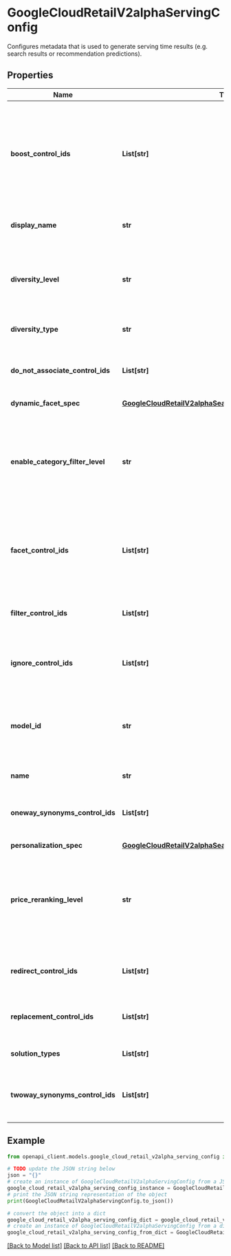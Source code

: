 # GoogleCloudRetailV2alphaServingConfig

Configures metadata that is used to generate serving time results (e.g. search results or recommendation predictions).

## Properties

Name | Type | Description | Notes
------------ | ------------- | ------------- | -------------
**boost_control_ids** | **List[str]** | Condition boost specifications. If a product matches multiple conditions in the specifications, boost scores from these specifications are all applied and combined in a non-linear way. Maximum number of specifications is 100. Notice that if both ServingConfig.boost_control_ids and SearchRequest.boost_spec are set, the boost conditions from both places are evaluated. If a search request matches multiple boost conditions, the final boost score is equal to the sum of the boost scores from all matched boost conditions. Can only be set if solution_types is SOLUTION_TYPE_SEARCH. | [optional] 
**display_name** | **str** | Required. The human readable serving config display name. Used in Retail UI. This field must be a UTF-8 encoded string with a length limit of 128 characters. Otherwise, an INVALID_ARGUMENT error is returned. | [optional] 
**diversity_level** | **str** | How much diversity to use in recommendation model results e.g. &#x60;medium-diversity&#x60; or &#x60;high-diversity&#x60;. Currently supported values: * &#x60;no-diversity&#x60; * &#x60;low-diversity&#x60; * &#x60;medium-diversity&#x60; * &#x60;high-diversity&#x60; * &#x60;auto-diversity&#x60; If not specified, we choose default based on recommendation model type. Default value: &#x60;no-diversity&#x60;. Can only be set if solution_types is SOLUTION_TYPE_RECOMMENDATION. | [optional] 
**diversity_type** | **str** | What kind of diversity to use - data driven or rule based. If unset, the server behavior defaults to RULE_BASED_DIVERSITY. | [optional] 
**do_not_associate_control_ids** | **List[str]** | Condition do not associate specifications. If multiple do not associate conditions match, all matching do not associate controls in the list will execute. - Order does not matter. - Maximum number of specifications is 100. Can only be set if solution_types is SOLUTION_TYPE_SEARCH. | [optional] 
**dynamic_facet_spec** | [**GoogleCloudRetailV2alphaSearchRequestDynamicFacetSpec**](GoogleCloudRetailV2alphaSearchRequestDynamicFacetSpec.md) |  | [optional] 
**enable_category_filter_level** | **str** | Whether to add additional category filters on the &#x60;similar-items&#x60; model. If not specified, we enable it by default. Allowed values are: * &#x60;no-category-match&#x60;: No additional filtering of original results from the model and the customer&#39;s filters. * &#x60;relaxed-category-match&#x60;: Only keep results with categories that match at least one item categories in the PredictRequests&#39;s context item. * If customer also sends filters in the PredictRequest, then the results will satisfy both conditions (user given and category match). Can only be set if solution_types is SOLUTION_TYPE_RECOMMENDATION. | [optional] 
**facet_control_ids** | **List[str]** | Facet specifications for faceted search. If empty, no facets are returned. The ids refer to the ids of Control resources with only the Facet control set. These controls are assumed to be in the same Catalog as the ServingConfig. A maximum of 100 values are allowed. Otherwise, an INVALID_ARGUMENT error is returned. Can only be set if solution_types is SOLUTION_TYPE_SEARCH. | [optional] 
**filter_control_ids** | **List[str]** | Condition filter specifications. If a product matches multiple conditions in the specifications, filters from these specifications are all applied and combined via the AND operator. Maximum number of specifications is 100. Can only be set if solution_types is SOLUTION_TYPE_SEARCH. | [optional] 
**ignore_control_ids** | **List[str]** | Condition ignore specifications. If multiple ignore conditions match, all matching ignore controls in the list will execute. - Order does not matter. - Maximum number of specifications is 100. Can only be set if solution_types is SOLUTION_TYPE_SEARCH. | [optional] 
**model_id** | **str** | The id of the model in the same Catalog to use at serving time. Currently only RecommendationModels are supported: https://cloud.google.com/retail/recommendations-ai/docs/create-models Can be changed but only to a compatible model (e.g. others-you-may-like CTR to others-you-may-like CVR). Required when solution_types is SOLUTION_TYPE_RECOMMENDATION. | [optional] 
**name** | **str** | Immutable. Fully qualified name &#x60;projects/*/locations/global/catalogs/*/servingConfig/*&#x60; | [optional] 
**oneway_synonyms_control_ids** | **List[str]** | Condition oneway synonyms specifications. If multiple oneway synonyms conditions match, all matching oneway synonyms controls in the list will execute. Order of controls in the list will not matter. Maximum number of specifications is 100. Can only be set if solution_types is SOLUTION_TYPE_SEARCH. | [optional] 
**personalization_spec** | [**GoogleCloudRetailV2alphaSearchRequestPersonalizationSpec**](GoogleCloudRetailV2alphaSearchRequestPersonalizationSpec.md) |  | [optional] 
**price_reranking_level** | **str** | How much price ranking we want in serving results. Price reranking causes product items with a similar recommendation probability to be ordered by price, with the highest-priced items first. This setting could result in a decrease in click-through and conversion rates. Allowed values are: * &#x60;no-price-reranking&#x60; * &#x60;low-price-reranking&#x60; * &#x60;medium-price-reranking&#x60; * &#x60;high-price-reranking&#x60; If not specified, we choose default based on model type. Default value: &#x60;no-price-reranking&#x60;. Can only be set if solution_types is SOLUTION_TYPE_RECOMMENDATION. | [optional] 
**redirect_control_ids** | **List[str]** | Condition redirect specifications. Only the first triggered redirect action is applied, even if multiple apply. Maximum number of specifications is 1000. Can only be set if solution_types is SOLUTION_TYPE_SEARCH. | [optional] 
**replacement_control_ids** | **List[str]** | Condition replacement specifications. - Applied according to the order in the list. - A previously replaced term can not be re-replaced. - Maximum number of specifications is 100. Can only be set if solution_types is SOLUTION_TYPE_SEARCH. | [optional] 
**solution_types** | **List[str]** | Required. Immutable. Specifies the solution types that a serving config can be associated with. Currently we support setting only one type of solution. | [optional] 
**twoway_synonyms_control_ids** | **List[str]** | Condition synonyms specifications. If multiple syonyms conditions match, all matching synonyms control in the list will execute. Order of controls in the list will not matter. Maximum number of specifications is 100. Can only be set if solution_types is SOLUTION_TYPE_SEARCH. | [optional] 

## Example

```python
from openapi_client.models.google_cloud_retail_v2alpha_serving_config import GoogleCloudRetailV2alphaServingConfig

# TODO update the JSON string below
json = "{}"
# create an instance of GoogleCloudRetailV2alphaServingConfig from a JSON string
google_cloud_retail_v2alpha_serving_config_instance = GoogleCloudRetailV2alphaServingConfig.from_json(json)
# print the JSON string representation of the object
print(GoogleCloudRetailV2alphaServingConfig.to_json())

# convert the object into a dict
google_cloud_retail_v2alpha_serving_config_dict = google_cloud_retail_v2alpha_serving_config_instance.to_dict()
# create an instance of GoogleCloudRetailV2alphaServingConfig from a dict
google_cloud_retail_v2alpha_serving_config_from_dict = GoogleCloudRetailV2alphaServingConfig.from_dict(google_cloud_retail_v2alpha_serving_config_dict)
```
[[Back to Model list]](../README.md#documentation-for-models) [[Back to API list]](../README.md#documentation-for-api-endpoints) [[Back to README]](../README.md)


